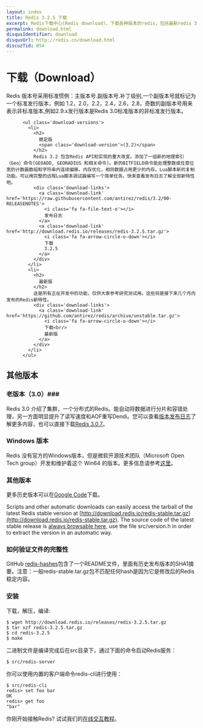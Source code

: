 ```yaml
---
layout: index
title: Redis 3.2.5 下载
excerpt: Redis下载中心(Redis download)，下载各种版本的redis，包括最新redis 3.2.5稳定版redis,3.2.5-Beta版本以及win32/64版本
permalink: download.html
disqusIdentifier: download
disqusUrl: http://redis.cn/download.html
discuzTid: 854
---
```


# 下载（Download） #

Redis 版本号采用标准惯例：主版本号.副版本号.补丁级别,一个副版本号就标记为一个标准发行版本，例如 1.2，2.0，2.2，2.4，2.6，2.8，奇数的副版本号用来表示非标准版本,例如2.9.x发行版本是Redis 3.0标准版本的非标准发行版本。

<div class='text'>
          
          <ul class='download-versions'>
            <li>
              <h2>
                稳定版
                <span class='download-version'>(3.2)</span>
              </h2>
              Redis 3.2 包含Redis API和实现的重大改变。添加了一组新的地理索引（Geo）命令(GEOADD, GEORADIUS 和相关命令)。新的BITFIELD命令能处理整数或任意位宽的计数器数组和字符串内连续偏移。内存优化，相同数据占用更少的内存。Lua脚本新的复制功能。可以用完整的远程Lua脚本调试器编写一个简单任务。快来查看发布日志了解全部新特性吧。
              <div class='download-links'>
                <a class='download-link' href='https://raw.githubusercontent.com/antirez/redis/3.2/00-RELEASENOTES'>
                  <i class='fa fa-file-text-o'></i>
                  发布日志
                </a>
                <a class='download-link' href='http://download.redis.io/releases/redis-3.2.5.tar.gz'>
                  <i class='fa fa-arrow-circle-o-down'></i>
                  下载
                  3.2.5
                </a>
              </div>
            </li>
            <li>
              <h2>
                最新版
              </h2>
              这是所有正在开发中的功能，仅供大家参考研究测试用。这些将是接下来几个月内发布的Redis新特性。
              <div class='download-links'>
                <a class='download-link' href='https://github.com/antirez/redis/archive/unstable.tar.gz'>
                  <i class='fa fa-arrow-circle-o-down'></i>
                  下载<br/>
                  最新版
                </a>
              </div>
            </li>
          </ul>
</div>

## 其他版本 ##

### 老版本（3.0）###

Redis 3.0 介绍了集群，一个分布式的Redis。能自动将数据进行分片和容错处理，另一方面明显提升了读写速度和AOF重写Dendi。您可以查看[版本发布日志](https://raw.githubusercontent.com/antirez/redis/3.0/00-RELEASENOTES)了解更多内容，也可以直接下载[Redis 3.0.7](http://download.redis.io/releases/redis-3.0.7.tar.gz)。

### Windows 版本 ###

Redis 没有官方的Windows版本，但是微软开源技术团队（Microsoft Open Tech group）开发和维护着这个 Win64 的版本。更多信息请参考[这里](https://github.com/MSOpenTech/redis)。

### 其他版本 ###

更多历史版本可以在[Google Code](https://code.google.com/p/redis/downloads/list?can=1)下载。

Scripts and other automatic downloads can easily access the tarball of the latest Redis stable version at [http://download.redis.io/redis-stable.tar.gz](http://download.redis.io/redis-stable.tar.gz). The source code of the latest stable release is [always browsable here](http://download.redis.io/redis-stable), use the file src/version.h in order to extract the version in an automatic way.

### 如何验证文件的完整性 ###

GitHub [redis-hashes](https://github.com/antirez/redis-hashes/blob/master/README)包含了一个README文件，里面有历史发布版本的SHA1摘要。注意：一般redis-stable.tar.gz包不匹配任何hash是因为它是修改后的Redis稳定内容。

### 安装 ###

下载，解压，编译:
	
	$ wget http://download.redis.io/releases/redis-3.2.5.tar.gz
	$ tar xzf redis-3.2.5.tar.gz
	$ cd redis-3.2.5
	$ make

二进制文件是编译完成后在src目录下，通过下面的命令启动Redis服务：

	$ src/redis-server

你可以使用内置的客户端命令redis-cli进行使用：

	$ src/redis-cli
	redis> set foo bar
	OK
	redis> get foo
	"bar"

你刚开始接触Redis? 试试我们的[在线交互教程](http://try.redis.io/)。